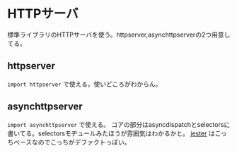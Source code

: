 # HTTPサーバ

標準ライブラリのHTTPサーバを使う。httpserver,asynchttpserverの2つ用意してる。

## httpserver

`import httpserver` で使える。使いどころがわからん。

## asynchttpserver

`import asynchttpserver` で使える。
コアの部分はasyncdispatchとselectorsに書いてる。selectorsモヂュールみたほうが雰囲気はわかるかと。
[jester](https://github.com/dom96/jester) はこっちベースなのでこっちがデファクトっぽい。
